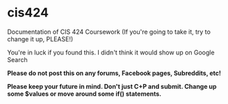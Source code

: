 # cis424
Documentation of CIS 424 Coursework (If you're going to take it, try to change it up, PLEASE!)

You're in luck if you found this. I didn't think it would show up on Google Search

**Please do not post this on any forums, Facebook pages, Subreddits, etc!**


**Please keep your future in mind. Don't just C+P and submit. Change up some $values or move around some if() statements.**
